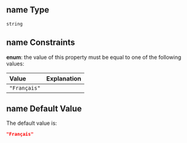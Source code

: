 ## name Type

`string`

## name Constraints

**enum**: the value of this property must be equal to one of the following values:

| Value        | Explanation |
| :----------- | :---------- |
| `"Français"` |             |

## name Default Value

The default value is:

```json
"Français"
```
